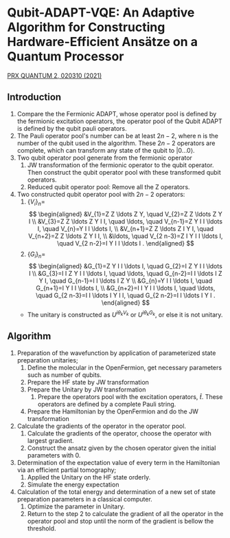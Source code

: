 # Qubit-ADAPT-VQE: An Adaptive Algorithm for Constructing Hardware-Efficient Ansätze on a Quantum Processor

[PRX QUANTUM 2, 020310 (2021)](https://journals.aps.org/prxquantum/abstract/10.1103/PRXQuantum.2.020310)

## Introduction

1. Compare the the Fermionic ADAPT, whose operator pool is defined by the fermionic excitation operators, the operator pool of the Qubit ADAPT is defined by the qubit pauli operators.
2. The Pauli operator pool's number can be at least $2n - 2$, where n is the number of the qubit used in the algorithm. These $2n - 2$ operators are complete, which can transform any state of the qubit to $|0...0\rangle$.
3. Two qubit operator pool generate from the fermionic operator
   1. JW transformation of the fermionic operator to the qubit operator. Then construct the qubit operator pool with these transformed qubit operators.
   2. Reduced qubit operator pool: Remove all the Z operators.
4. Two constructed qubit operator pool with $2n - 2$ operators:
   1. $\left\{V_{i}\right\}_{n}=$
      $$
      \begin{aligned}
      &V_{1}=Z Z \ldots Z Y, \quad V_{2}=Z Z \ldots Z Y I \\
      &V_{3}=Z Z \ldots Z Y I I, \quad \ldots, \quad V_{n-1}=Z Y I I \ldots I, \quad V_{n}=Y I I \ldots I, \\
      &V_{n+1}=Z Z \ldots Z I Y I, \quad V_{n+2}=Z Z \ldots Z Y I I, \\
      &\ldots, \quad V_{2 n-3}=Z I Y I I \ldots I, \quad V_{2 n-2}=I Y I I \ldots I .
      \end{aligned}
      $$
   2. $\left\{G_{i}\right\}_{n}=$
      $$
      \begin{aligned}
      &G_{1}=Z Y I I \ldots I, \quad G_{2}=I Z Y I I \ldots I \\
      &G_{3}=I I Z Y I I \ldots I, \quad \ldots, \quad G_{n-2}=I I \ldots I Z Y I, \quad G_{n-1}=I I \ldots I Z Y \\
      &G_{n}=Y I I \ldots I, \quad G_{n+1}=I Y I I \ldots I, \\
      &G_{n+2}=I I Y I I \ldots I, \quad \ldots, \quad G_{2 n-3}=I I \ldots I Y I I, \quad G_{2 n-2}=I I \ldots I Y I .
      \end{aligned}
      $$
   - The unitary is constructed as $U^{i\theta_k V_k}$ or $U^{i\theta_k G_k}$, or else it is not unitary.


## Algorithm

1. Preparation of the wavefunction by application of parameterized state preparation unitaries;
   1. Define the molecular in the OpenFermion, get necessary parameters such as number of qubits.
   2. Prepare the HF state by JW transformation
   3. Prepare the Unitary by JW transformation
      1. Prepare the operators pool with the excitation operators, $\hat{t}$. These operators are defined by a complete Pauli string.
   4. Prepare the Hamiltonian by the OpenFermion and do the JW transformation
2. Calculate the gradients of the operator in the operator pool.
   1. Calculate the gradients of the operator, choose the operator with largest gradient.
   2. Construct the ansatz given by the chosen operator given the initial parameters with 0.
3. Determination of the expectation value of every term in the Hamiltonian via an efficient partial tomography;
   1. Applied the Unitary on the HF state orderly.
   2. Simulate the energy expectation
4. Calculation of the total energy and determination of a new set of state preparation parameters in a classical computer.
   1. Optimize the parameter in Unitary.
   2. Return to the step 2 to calculate the gradient of all the operator in the operator pool and stop until the norm of the gradient is bellow the threshold.